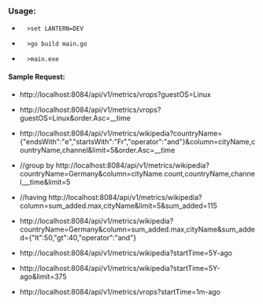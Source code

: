 ### Usage:
-       >set LANTERN=DEV
-       >go build main.go
-       >main.exe

#### Sample Request:

- http://localhost:8084/api/v1/metrics/vrops?guestOS=Linux
- http://localhost:8084/api/v1/metrics/vrops?guestOS=Linux&order.Asc=__time

- http://localhost:8084/api/v1/metrics/wikipedia?countryName={"endsWith":"e","startsWith":"Fr","operator":"and"}&column=cityName,countryName,channel&limit=5&order.Asc=__time

- //group by
   http://localhost:8084/api/v1/metrics/wikipedia?countryName=Germany&column=cityName.count,countryName,channel,__time&limit=5

- //having
  http://localhost:8084/api/v1/metrics/wikipedia?column=sum_added.max,cityName&limit=5&sum_added=115

- http://localhost:8084/api/v1/metrics/wikipedia?countryName=Germany&column=sum_added.max,cityName&sum_added={"lt":50,"gt":40,"operator":"and"}

- http://localhost:8084/api/v1/metrics/wikipedia?startTime=5Y-ago

- http://localhost:8084/api/v1/metrics/wikipedia?startTime=5Y-ago&limit=375

- http://localhost:8084/api/v1/metrics/vrops?startTime=1m-ago